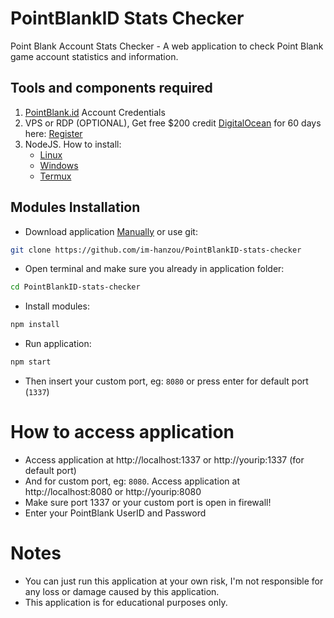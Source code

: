 # PointBlankID Stats Checker
Point Blank Account Stats Checker - A web application to check Point Blank game account statistics and information.
## Tools and components required
1. [PointBlank.id](https://pointblank.id/) Account Credentials
4. VPS or RDP (OPTIONAL), Get free $200 credit [DigitalOcean](https://m.do.co/c/3f132e0f7e13) for 60 days here: [Register](https://m.do.co/c/3f132e0f7e13)
5. NodeJS. How to install:
   - [Linux](https://www.digitalocean.com/community/tutorials/how-to-install-node-js-on-ubuntu-22-04)
   - [Windows](https://www.youtube.com/watch?v=La6kH33-AVM&ab_channel=TheCodeCity)
   - [Termux](https://www.youtube.com/watch?v=5NceYSU4uFI&ab_channel=VectorM%3A)
## Modules Installation
- Download application [Manually](https://github.com/im-hanzou/PointBlankID-stats-checker/archive/refs/heads/main.zip) or use git:
```bash
git clone https://github.com/im-hanzou/PointBlankID-stats-checker
```
- Open terminal and make sure you already in application folder:
```bash
cd PointBlankID-stats-checker
```
- Install modules:
```bash
npm install
```
- Run application:
```bash
npm start
```
- Then insert your custom port, eg: `8080` or press enter for default port (`1337`)
# How to access application
- Access application at http://localhost:1337 or http://yourip:1337 (for default port)
- And for custom port, eg: `8080`. Access application at http://localhost:8080 or http://yourip:8080
- Make sure port 1337 or your custom port is open in firewall!
- Enter your PointBlank UserID and Password
# Notes
- You can just run this application at your own risk, I'm not responsible for any loss or damage caused by this application.
- This application is for educational purposes only.
